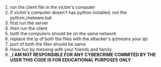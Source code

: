 1. run the client file in the victim's computer
2. if victim's computer dosen't has python installed, run the python_malware.bat
3. first run the server
4. then run the client
5. both the computers should be on the same network
6. replace the ip of both the files with the attacker's ip(means your ip)
7. port of both the files should be same
8. Have fun by messing with your friends and family
9. _________________I AM NOT RESPONSIBLE FOR ANY CYBERCRIME COMMITED BY THE USER THIS CODE IS FOR EDUCATIONAL PURPOSES ONLY________________

